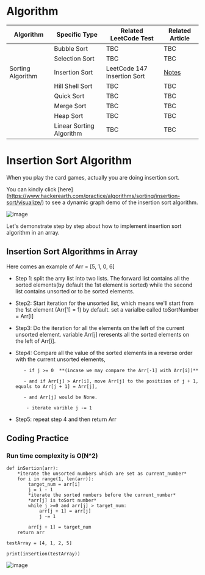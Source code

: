 # Algorithm

| Algorithm | Specific Type | Related LeetCode Test | Related Article |
| --------- | --------------|-----------------------|-----------------|
|           | Bubble Sort | TBC |TBC |
|           | Selection Sort | TBC |TBC |
| Sorting Algorithm | Insertion Sort | LeetCode 147 Insertion Sort | [Notes](#jump1) |
|           | Hill Shell Sort | TBC |TBC |
|           | Quick Sort | TBC |TBC |
|           | Merge Sort | TBC |TBC |
|           | Heap Sort | TBC |TBC |
|           | Linear Sorting Algorithm | TBC |TBC |



<span id = "jump1">
    

# Insertion Sort Algorithm
When you play the card games, actually you are doing insertion sort.

You can kindly click [here] (https://www.hackerearth.com/practice/algorithms/sorting/insertion-sort/visualize/) to see a dynamic graph demo of the insertion sort algorithm.


![image](https://user-images.githubusercontent.com/69109871/149294730-00cbc348-15f7-47e2-987d-d79a4558b95f.png)

Let's demonstrate step by step about how to implement insertion sort algorithm in an array.
## Insertion Sort Algorithms in Array

Here comes an example of Arr = [5, 1, 0, 6]

- Step 1: split the arry list into two lists. The forward list contains all the sorted elements(by default the 1st element is sorted) while the second list contains unsorted or to be sorted elements.

- Step2: Start iteration for the unsorted list, which means we'll start from the 1st element (Arr[1] = 1) by default.
    set a varialbe called toSortNumber = Arr[i]
    
- Step3: Do the iteration for all the elements on the left of the current unsorted element.
    variable Arr[j] reresents all the sorted elements on the left of Arr[i].
    
- Step4: Compare all the value of the sorted elements in a reverse order with the current unsorted elements,
 
         - if j >= 0  **(incase we may compare the Arr[-1] with Arr[i])** 
 
         - and if Arr[j] > Arr[i], move Arr[j] to the positiion of j + 1, equals to Arr[j + 1] = Arr[j], 
 
         - and Arr[j] would be None.
          
          - iterate varible j -= 1
      
- Step5: repeat step 4 and then return Arr

## Coding Practice
### Run time complexity is O(N^2)
```
def inSertion(arr):
    *iterate the unsorted numbers which are set as current_number*
    for i in range(1, len(arr)):
        target_num = arr[i]
        j = i - 1
        *iterate the sorted numbers before the current_number*
        *arr[j] is toSort number*
        while j >=0 and arr[j] > target_num:
            arr[j + 1] = arr[j]
            j -= 1
            
        arr[j + 1] = target_num
    return arr

testArray = [4, 1, 2, 5]

print(inSertion(testArray))

```
![image](https://user-images.githubusercontent.com/69109871/149334897-3c1e81cc-a3c6-44fb-a08c-263f5eca735f.png)



